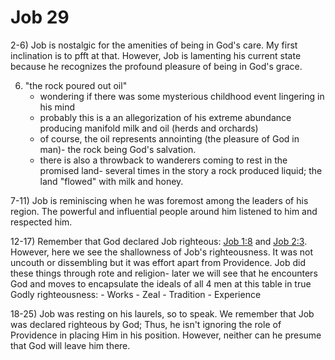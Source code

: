 # Job 29


2-6) Job is nostalgic for the amenities of being in God's care.
     My first inclination is to pfft at that.
     However, Job is lamenting his current state because he recognizes the profound pleasure of being in God's grace.

6) "the rock poured out oil"
   - wondering if there was some mysterious childhood event lingering in his mind
   - probably this is a an allegorization of his extreme abundance producing manifold milk and oil (herds and orchards)
   - of course, the oil represents annointing (the pleasure of God in man)- the rock being God's salvation.
   - there is also a throwback to wanderers coming to rest in the promised land- several times in the story a rock produced liquid; the land "flowed" with milk and honey.


7-11) Job is reminiscing when he was foremost among the leaders of his region.
      The powerful and influential people around him listened to him and respected him.

12-17) Remember that God declared Job righteous: [Job 1:8]() and [Job 2:3]().
       However, here we see the shallowness of Job's righteousness.
       It was not uncouth or dissembling but it was effort apart from Providence.
       Job did these things through rote and religion- later we will see that he encounters God and moves to encapsulate the ideals of all 4 men at this table in true Godly righteousness:
       - Works
       - Zeal
       - Tradition
       - Experience

18-25) Job was resting on his laurels, so to speak.
       We remember that Job was declared righteous by God;
       Thus, he isn't ignoring the role of Providence in placing Him in his position.
       However, neither can he presume that God will leave him there.
